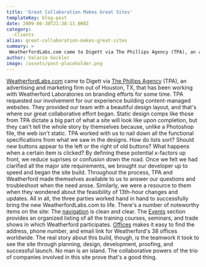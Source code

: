 ```yaml
---
title: 'Great Collaboration Makes Great Sites'
templateKey: blog-post
date: 2009-06-30T21:38:11.000Z
category: 
  -Clients
alias: great-collaboration-makes-great-sites
summary: > 
 WeatherfordLabs.com came to Digett via The Phillips Agency (TPA), an advertising and marketing firm out of Houston, TX, that has been working with Weatherford Laboratories on branding efforts for some time. TPA requested our involvement for our experience building content-managed websites. They provided our team with a beautiful design layout, and that's where our great collaborative effort began.
author: Valarie Geckler
image: /assets/post-placeholder.png
---
```


[WeatherfordLabs.com](http://weatherfordlabs.com) came to Digett via [The Phillips Agency](http://www.thephillipsagency.com/) (TPA), an advertising and marketing firm out of Houston, TX, that has been working with Weatherford Laboratories on branding efforts for some time. TPA requested our involvement for our experience building content-managed websites. They provided our team with a beautiful design layout, and that's where our great collaborative effort began. Static design comps like those from TPA dictate a big part of what a site will look like upon completion, but they can't tell the whole story by themselves because, unlike a Photoshop file, the web isn't static. TPA worked with us to nail down all the functional specifications from what we saw in the designs. How do lists sort? Should new buttons appear to the left or the right of old buttons? What happens when a certain item is clicked? By defining these potential x-factors up front, we reduce suprises or confusion down the road. Once we felt we had clarified all the major site requirements, we brought our developer up to speed and began the site build. Throughout the process, TPA and Weatherford made themselves available to us to answer our questions and troubleshoot when the need arose. Similarly, we were a resource to them when they wondered about the feasibility of 13th-hour changes and updates. All in all, the three parties worked hand in hand to successfully bring the new WeatherfordLabs.com to life. There's a number of noteworthy items on the site: The [navigation](http://weatherfordlabs.com/PlayTypes/tabid/60/Default.aspx) is clean and clear. The [Events](http://weatherfordlabs.com/News/Events/TrainingCourses/CalgaryAlbertaCanada/tabid/117/Default.aspx) section provides an organized listing of all the training courses, seminars, and trade shows in which Weatherford participates. [Offices](http://weatherfordlabs.com/Contact/Offices/NorthAmerica/tabid/76/Default.aspx) makes it easy to find the address, phone number, and email link for Weatherford's 38 offices worldwide. The real story about this build, though, is the teamwork it took to see the site through planning, design, development, proofing, and successful launch. No man is an island. The collaborative powers of the trio of companies involved in this site prove that's a good thing.